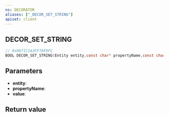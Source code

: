 ```yaml
---
ns: DECORATOR
aliases: ["_DECOR_SET_STRING"]
apiset: client
---
```

## DECOR_SET_STRING

```c
// 0x0671C1A3FF7AFDFC
BOOL DECOR_SET_STRING(Entity entity,const char* propertyName,const char* value);
```


## Parameters
* **entity**:
* **propertyName**:
* **value**:

## Return value

